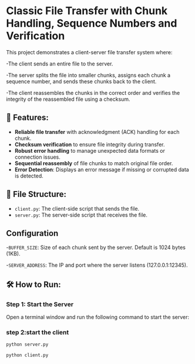 # Classic File Transfer with Chunk Handling, Sequence Numbers and Verification

This project demonstrates a client-server file transfer system where:

-The client sends an entire file to the server.

-The server splits the file into smaller chunks, assigns each chunk a sequence number, and sends these chunks back to the client.

-The client reassembles the chunks in the correct order and verifies the integrity of the reassembled file using a checksum.

## 🚀 Features:
- **Reliable file transfer** with acknowledgment (ACK) handling for each chunk.
- **Checksum verification** to ensure file integrity during transfer.
- **Robust error handling** to manage unexpected data formats or connection issues.
- **Sequential reassembly** of file chunks to match original file order.
- **Error Detection**: Displays an error message if missing or corrupted data is detected.

## 📂 File Structure:
- `client.py`: The client-side script that sends the file.
- `server.py`: The server-side script that receives the file.

## Configuration
-`BUFFER_SIZE`: Size of each chunk sent by the server. Default is 1024 bytes (1KB).

-`SERVER_ADDRESS`: The IP and port where the server listens (127.0.0.1:12345).
## 🛠 How to Run:

### Step 1: Start the Server
Open a terminal window and run the following command to start the server:
### step 2:start the client
```bash
python server.py

python client.py
